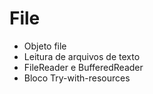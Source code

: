 # File

- Objeto file
- Leitura de arquivos de texto
- FileReader e BufferedReader
- Bloco Try-with-resources
